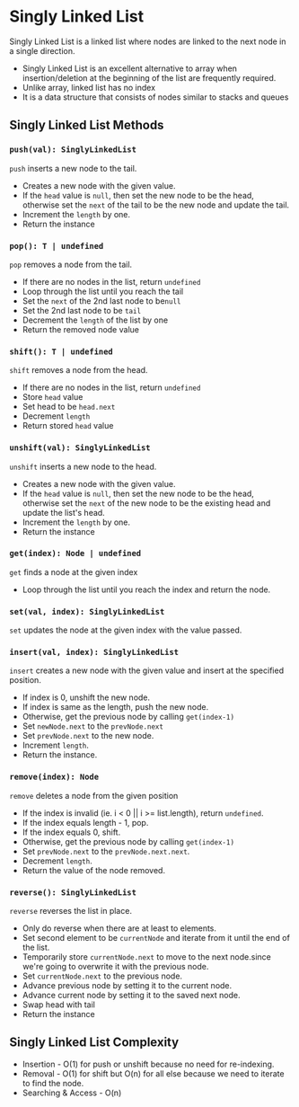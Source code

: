 # Singly Linked List

Singly Linked List is a linked list where nodes are linked to the next node in a single direction.

- Singly Linked List is an excellent alternative to array when insertion/deletion at the beginning of the list are frequently required.
- Unlike array, linked list has no index
- It is a data structure that consists of nodes similar to stacks and queues

## Singly Linked List Methods

### `push(val): SinglyLinkedList`

`push` inserts a new node to the tail.

- Creates a new node with the given value.
- If the `head` value is `null`, then set the new node to be the head, otherwise set the `next` of the tail to be the new node and update the tail.
- Increment the `length` by one.
- Return the instance

### `pop(): T | undefined`

`pop` removes a node from the tail.

- If there are no nodes in the list, return `undefined`
- Loop through the list until you reach the tail
- Set the `next` of the 2nd last node to be`null`
- Set the 2nd last node to be `tail`
- Decrement the `length` of the list by one
- Return the removed node value

### `shift(): T | undefined`

`shift` removes a node from the head.

- If there are no nodes in the list, return `undefined`
- Store `head` value
- Set head to be `head.next`
- Decrement `length`
- Return stored `head` value

### `unshift(val): SinglyLinkedList`

`unshift` inserts a new node to the head.

- Creates a new node with the given value.
- If the `head` value is `null`, then set the new node to be the head, otherwise set the `next` of the new node to be the existing head and update the list's head.
- Increment the `length` by one.
- Return the instance

### `get(index): Node | undefined`

`get` finds a node at the given index

- Loop through the list until you reach the index and return the node.

### `set(val, index): SinglyLinkedList`

`set` updates the node at the given index with the value passed.

### `insert(val, index): SinglyLinkedList`

`insert` creates a new node with the given value and insert at the specified position.

- If index is 0, unshift the new node.
- If index is same as the length, push the new node.
- Otherwise, get the previous node by calling `get(index-1)`
- Set `newNode.next` to the `prevNode.next`
- Set `prevNode.next` to the new node.
- Increment `length`.
- Return the instance.

### `remove(index): Node`

`remove` deletes a node from the given position

- If the index is invalid (ie. i < 0 || i >= list.length), return `undefined`.
- If the index equals length - 1, pop.
- If the index equals 0, shift.
- Otherwise, get the previous node by calling `get(index-1)`
- Set `prevNode.next` to the `prevNode.next.next`.
- Decrement `length`.
- Return the value of the node removed.

### `reverse(): SinglyLinkedList`

`reverse` reverses the list in place.

- Only do reverse when there are at least to elements.
- Set second element to be `currentNode` and iterate from it until the end of the list.
- Temporarily store `currentNode.next` to move to the next node.since we're going to overwrite it with the previous node.
- Set `currentNode.next` to the previous node.
- Advance previous node by setting it to the current node.
- Advance current node by setting it to the saved next node.
- Swap head with tail
- Return the instance

## Singly Linked List Complexity

- Insertion - O(1) for push or unshift because no need for re-indexing.
- Removal - O(1) for shift but O(n) for all else because we need to iterate to find the node.
- Searching & Access - O(n)
